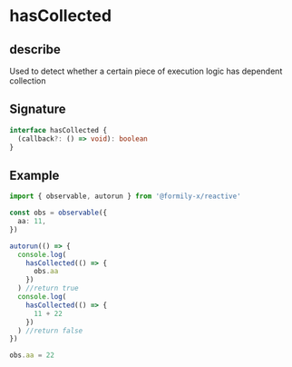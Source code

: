 # hasCollected

## describe

Used to detect whether a certain piece of execution logic has dependent collection

## Signature

```ts
interface hasCollected {
  (callback?: () => void): boolean
}
```

## Example

```ts
import { observable, autorun } from '@formily-x/reactive'

const obs = observable({
  aa: 11,
})

autorun(() => {
  console.log(
    hasCollected(() => {
      obs.aa
    })
  ) //return true
  console.log(
    hasCollected(() => {
      11 + 22
    })
  ) //return false
})

obs.aa = 22
```
